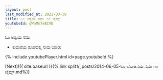 ```yaml
---
layout: post
last_modified_at: 2021-03-30
title: ಓಂ ಅಶ್ವಯ ನಮಃ ೧೧ ಟೈಮ್ಸ್
youtubeId: qWaMm7mEIVE
---
```

 
 
 ಓಂ ಅಶ್ವಯ ನಮಃ  
 
 -  ಕುದುರೆಯ ರೂಪದಲ್ಲಿ ನಾವು ಯಾರು 
 
  
 
  
 
 
 
 
 
 


{% include youtubePlayer.html id=page.youtubeId %}
 
[Next]({{ site.baseurl }}{% link  split1/_posts/2014-06-05-ಓಂ ಭೋಜನಯ ನಮಃ ೧೧ ಟೈಮ್ಸ್.md%})
 
